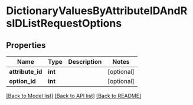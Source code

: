 # DictionaryValuesByAttributeIDAndRsIDListRequestOptions

## Properties
Name | Type | Description | Notes
------------ | ------------- | ------------- | -------------
**attribute_id** | **int** |  | [optional] 
**option_id** | **int** |  | [optional] 

[[Back to Model list]](../README.md#documentation-for-models) [[Back to API list]](../README.md#documentation-for-api-endpoints) [[Back to README]](../README.md)


